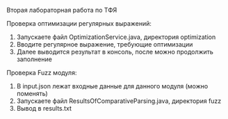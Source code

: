 Вторая лабораторная работа по ТФЯ

Проверка оптимизации регулярных выражений:
1. Запускаете файл OptimizationService.java, директория optimization
2. Вводите регулярное выражение, требующие оптимизации
3. Далее выводится результат в консоль, после можно продолжить заполнение

Проверка Fuzz модуля:
1. В input.json лежат входные данные для данного модуля (можно поменять)
2. Запускаете файл ResultsOfComparativeParsing.java, директория fuzz
3. Вывод в results.txt
